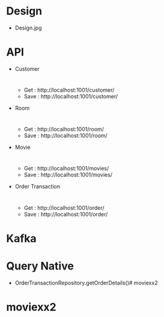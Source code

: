 # Design
- Design.jpg

# API
- Customer
    #
    - Get  : http://localhost:1001/customer/
    - Save : http://localhost:1001/customer/

- Room
    #
    - Get  : http://localhost:1001/room/
    - Save : http://localhost:1001/room/

- Movie
    #
    - Get  : http://localhost:1001/movies/
    - Save : http://localhost:1001/movies/

- Order Transaction
    #
    - Get  : http://localhost:1001/order/
    - Save : http://localhost:1001/order/

# Kafka

# Query Native
- OrderTransactionRepository.getOrderDetails()# moviexx2
# moviexx2
